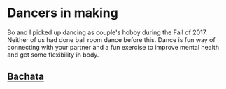 # Dancers in making

Bo and I picked up dancing as couple's hobby during the Fall of 2017. Neither of us had done ball room dance before this. Dance is fun way of connecting with your partner and a fun exercise to improve mental health and get some flexibility in body.

## [Bachata](https://gateway.ipfs.io/ipns/blog.shivgupt.com/bachata.html)
